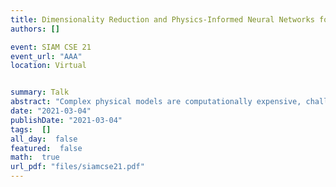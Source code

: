 ```yaml
---
title: Dimensionality Reduction and Physics-Informed Neural Networks for Climate Land Models
authors: []

event: SIAM CSE 21
event_url: "AAA"
location: Virtual


summary: Talk
abstract: "Complex physical models are computationally expensive, challenging ensemble-intensive studies such as parameter estimation, uncertainty quantification, and optimal experimental design. In order to make such studies tractable, we build efficient and accurate surrogate approximations to maps from input parameters to output quantities of interest (QoIs). The primary model of interest is the land component of the Energy Exascale Earth System Model (E3SM).<br><br>For E3SM, the critical challenge is to create high-fidelity spatio-temporal surrogates with as few model training evaluations as possible. We rely on Karhunen-Loeve expansions to account for spatial correlations of model outputs, while the temporal evolution is best approximated with long-short term memory (LSTM) recurrent neural network. Besides, considering the already known interactions between input processes and output quantities of interest (QoIs), we develop a special LSTM architecture with predefined connections between these QoIs. Such physics-informed architecture with reduced spatial dimensionality is shown to outperform, both in accuracy and efficiency, vanilla LSTM implementations and cell-based independent surrogates. We then employ the resulting spatio-temporal surrogate to extract parameter sensitivity indices, as well as to perform model calibration given global observational data on select QoIs.<br>"
date: "2021-03-04"
publishDate: "2021-03-04"
tags:  []
all_day:  false
featured:  false
math:  true
url_pdf: "files/siamcse21.pdf"
---
```


